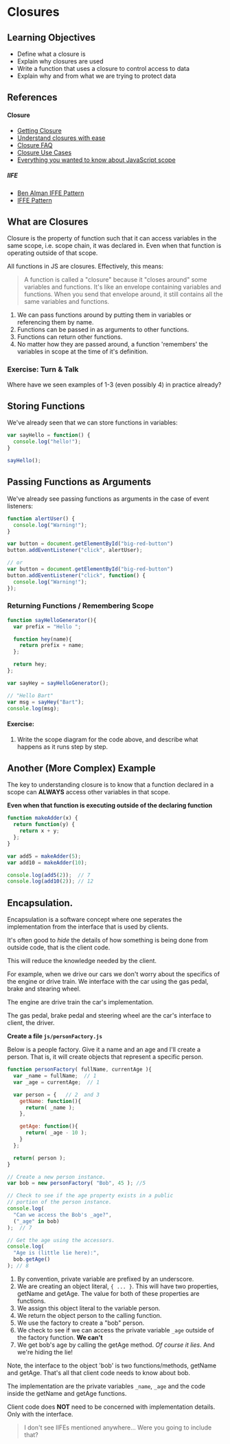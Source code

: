 # Closures

## Learning Objectives

- Define what a closure is
- Explain why closures are used
- Write a function that uses a closure to control access to data
- Explain why and from what we are trying to protect data


## References
#### Closure

* [Getting Closure](http://markdaggett.com/blog/2013/02/25/getting-closure/)
* [Understand closures with ease](http://javascriptissexy.com/understand-javascript-closures-with-ease/)  
* [Closure FAQ](http://jibbering.com/faq/notes/closures)
* [Closure Use Cases](http://www.bennadel.com/blog/2134-a-random-exploration-of-closure-use-cases-in-javascript.htm)
* [Everything you wanted to know about JavaScript scope](http://toddmotto.com/everything-you-wanted-to-know-about-javascript-scope/)


##### IIFE
* [Ben Alman IFFE Pattern](http://benalman.com/news/2010/11/immediately-invoked-function-expression/)
* [IFFE Pattern](http://adripofjavascript.com/blog/drips/understanding-the-module-pattern-in-javascript.html)

## What are Closures

Closure is the property of function such that it can access variables in the same scope, i.e. scope chain, it was declared in. Even when that function is operating outside of that scope.

All functions in JS are closures. Effectively, this means:

> A function is called a "closure" because it "closes around" some variables and functions. It's like an envelope containing variables and functions. When you send that envelope around, it still contains all the same variables and functions.

1. We can pass functions around by putting them in variables or referencing them by name.
2. Functions can be passed in as arguments to other functions.
3. Functions can return other functions.
4. No matter how they are passed around, a function 'remembers' the variables in scope at the time of it's definition.

### Exercise: Turn & Talk

Where have we seen examples of 1-3 (even possibly 4) in practice already?

## Storing Functions

We've already seen that we can store functions in variables:

```js
var sayHello = function() {
  console.log("hello!");
}

sayHello();
```

## Passing Functions as Arguments

We've already see passing functions as arguments in the case of event listeners:

```js
function alertUser() {
  console.log("Warning!");
}

var button = document.getElementById("big-red-button")
button.addEventListener("click", alertUser);

// or
var button = document.getElementById("big-red-button")
button.addEventListener("click", function() {
  console.log("Warning!");
});
```

### Returning Functions / Remembering Scope

```js
function sayHelloGenerator(){
  var prefix = "Hello ";

  function hey(name){
    return prefix + name;
  };

  return hey;
};

var sayHey = sayHelloGenerator();

// "Hello Bart"
var msg = sayHey("Bart");
console.log(msg);
```

#### Exercise:

1. Write the scope diagram for the code above, and describe what happens as it runs step by step.

## Another (More Complex) Example


The key to understanding closure is to know that a function declared in a scope can **ALWAYS** access other variables in that scope.

**Even when that function is executing outside of the declaring function**

```js
function makeAdder(x) {
  return function(y) {
    return x + y;
  };
}

var add5 = makeAdder(5);
var add10 = makeAdder(10);

console.log(add5(2));  // 7
console.log(add10(2)); // 12
```

## Encapsulation.

Encapsulation is a software concept where one seperates the implementation from the interface that is used by clients.

It's often good to *hide* the details of how something is being done from outside code, that is the client code.

This will reduce the knowledge needed by the client.

For example, when we drive our cars we don't worry about the specifics of the engine or drive train. We interface with the car using the gas pedal, brake and stearing wheel.

The engine are drive train the car's implementation.

The gas pedal, brake pedal and steering wheel are the car's interface to client, the driver.

**Create a file `js/personFactory.js`**

Below is a people factory. Give it a name and an age and I'll create a person. That is, it will create objects that represent a specific person.

```js
function personFactory( fullName, currentAge ){
  var _name = fullName;  // 1
  var _age = currentAge;  // 1

  var person = {   // 2  and 3
    getName: function(){
      return( _name );
    },

    getAge: function(){
      return( _age - 10 );
    }
  };

  return( person );
}

// Create a new person instance.
var bob = new personFactory( "Bob", 45 ); //5

// Check to see if the age property exists in a public
// portion of the person instance.
console.log(
  "Can we access the Bob's _age?",
  ("_age" in bob)
);  // 7

// Get the age using the accessors.
console.log(
  "Age is (little lie here):",
  bob.getAge()
); // 8

```

1. By convention, private variable are prefixed by an underscore.  
2. We are creating an object literal, `{ ... }`. This will have two properties, getName and getAge. The value for both of these properties are functions.  
3. We assign this object literal to the variable person.  
4. We return the object person to the calling function.
5. We use the factory to create a "bob" person.  
6. We check to see if we can access the private variable `_age` outside of the factory function. **We can't**  
7. We get bob's age by calling the getAge method. *Of course it lies*. And we're hiding the lie!


Note, the interface to the object 'bob' is two functions/methods, getName and getAge. That's all that client code needs to know about bob.

The implementation are the private variables `_name`, `_age` and the code inside the getName and getAge functions.

Client code does **NOT** need to be concerned with implementation details. Only with the interface.

> I don't see IIFEs mentioned anywhere... Were you going to include that?

